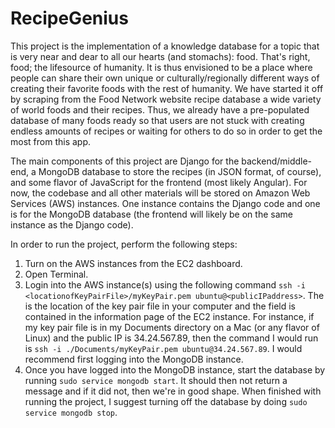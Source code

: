 # RecipeGenius
This project is the implementation of a knowledge database for a topic that is very near and dear to all our hearts (and stomachs): food. That's right, food; the lifesource of humanity. It is thus envisioned to be a place where people can share their own unique or culturally/regionally different ways of creating their favorite foods with the rest of humanity. We have started it off by scraping from the Food Network website recipe database a wide variety of world foods and their recipes. Thus, we already have a pre-populated database of many foods ready so that users are not stuck with creating endless amounts of recipes or waiting for others to do so in order to get the most from this app. 

The main components of this project are Django for the backend/middle-end, a MongoDB database to store the recipes (in JSON format, of course), and some flavor of JavaScript for the frontend (most likely Angular). For now, the codebase and all other materials will be stored on Amazon Web Services (AWS) instances. One instance contains the Django code and one is for the MongoDB database (the frontend will likely be on the same instance as the Django code).

In order to run the project, perform the following steps:
1. Turn on the AWS instances from the EC2 dashboard.
2. Open Terminal.
3. Login into the AWS instance(s) using the following command ```ssh -i <locationofKeyPairFile>/myKeyPair.pem ubuntu@<publicIPaddress>```. The <locationofKeyPairFile> is the location of the key pair file in your computer and the <publicIPaddress> field is contained in the information page of the EC2 instance. For instance, if my key pair file is in my Documents directory on a Mac (or any flavor of Linux) and the public IP is 34.24.567.89, then the command I would run is ```ssh -i ./Documents/myKeyPair.pem ubuntu@34.24.567.89```. I would recommend first logging into the MongoDB instance.
4. Once you have logged into the MongoDB instance, start the database by running ```sudo service mongodb start```. It should then not return a message and if it did not, then we're in good shape. When finished with running the project, I suggest turning off the database by doing ```sudo service mongodb stop```.
